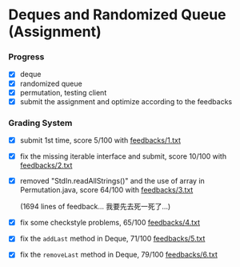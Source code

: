 # Deques and Randomized Queue (Assignment)

### Progress

- [x] deque
- [x] randomized queue
- [x] permutation, testing client
- [x] submit the assignment and optimize according to the feedbacks

### Grading System

- [x] submit 1st time, score 5/100 with [feedbacks/1.txt](https://github.com/runningIris/deques-randomized-queue/blob/master/feedbacks/1.txt)
- [x] fix the missing iterable interface and submit, score 10/100 with [feedbacks/2.txt](https://github.com/runningIris/deques-randomized-queue/blob/master/feedbacks/2.txt)
- [x] removed "StdIn.readAllStrings()" and the use of array in Permutation.java, score 64/100 with [feedbacks/3.txt](https://github.com/runningIris/deques-randomized-queue/blob/master/feedbacks/3.txt)

    (1694 lines of feedback... 我要先去死一死了...)

- [x] fix some checkstyle problems, 65/100 [feedbacks/4.txt](https://github.com/runningIris/deques-randomized-queue/blob/master/feedbacks/4.txt)
- [x] fix the `addLast` method in Deque, 71/100 [feedbacks/5.txt](https://github.com/runningIris/deques-randomized-queue/blob/master/feedbacks/5.txt)
- [x] fix the `removeLast` method in Deque, 79/100 [feedbacks/6.txt](https://github.com/runningIris/deques-randomized-queue/blob/master/feedbacks/6.txt)
